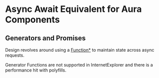 # Async Await Equivalent for Aura Components

## Generators and Promises

Design revolves around using a [Function*](https://developer.mozilla.org/en-US/docs/Web/JavaScript/Reference/Statements/function*) to maintain state across async requests.

Generator Functions are not supported in InternetExplorer and there is a performance hit with polyfills.
